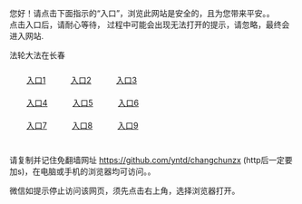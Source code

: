 您好！请点击下面指示的“入口”，浏览此网站是安全的，且为您带来平安。。 <br/>
点击入口后，请耐心等待， 过程中可能会出现无法打开的提示，请忽略，最终会进入网站. </br>

法轮大法在长春<br/>
<div style="padding:10px"><a style="margin:20px" target="_blank" href="https://d2axy9r2bvcgny.cloudfront.net/2Qpsp?ylxks" id="ccLink1" rel="nofollow">入口1</a> <a target="_blank" style="margin:20px" href="https://d2eyaafwd9dqc9.cloudfront.net/2Qpsp?ilnlbk" id="ccLink2" rel="nofollow">入口2</a> <a style="margin:20px" target="_blank" href="https://d2elu3bji1zc9q.cloudfront.net/2Qpsp?oblcv" id="ccLink3" rel="nofollow">入口3</a></div>

<div style="padding:10px" ><a style="margin:20px" target="_blank" href="https://d2axy9r2bvcgny.cloudfront.net/2Qpsp?ylxks" id="ccLink4" rel="nofollow">入口4</a> <a style="margin:20px" href="https://d2eyaafwd9dqc9.cloudfront.net/2Qpsp?ilnlbk" target="_blank" id="ccLink5" rel="nofollow">入口5</a> <a style="margin:20px" href="https://d2elu3bji1zc9q.cloudfront.net/2Qpsp?oblcv" target="_blank" id="ccLink6" rel="nofollow">入口6</a></div>

<div style="padding:10px"><a style="margin:20px" target="_blank" href="https://d2axy9r2bvcgny.cloudfront.net/2Qpsp?ylxks" id="ccLink7" rel="nofollow">入口7</a> <a style="margin:20px" href="https://d2eyaafwd9dqc9.cloudfront.net/2Qpsp?ilnlbk" target="_blank" id="ccLink8" rel="nofollow">入口8</a> <a style="margin:20px" target="_blank" href="https://d2elu3bji1zc9q.cloudfront.net/2Qpsp?oblcv" id="ccLink9" rel="nofollow">入口9</a></div>

<br/>



请复制并记住免翻墙网址 https://github.com/yntd/changchunzx (http后一定要加s)，在电脑或手机的浏览器均可访问。。<br/>

微信如提示停止访问该网页，须先点击右上角，选择浏览器打开。
